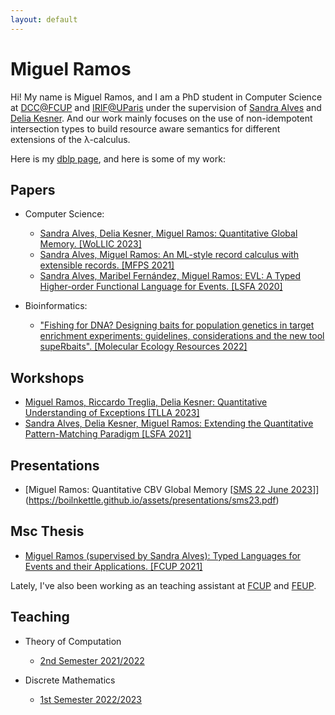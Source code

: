 ```yaml
---
layout: default
---
```


# Miguel Ramos

Hi! My name is Miguel Ramos, and I am a PhD student in Computer Science at [DCC@FCUP](https://www.dcc.fc.up.pt/site/) and [IRIF@UParis](https://www.irif.fr/) under the supervision of [Sandra Alves](https://www.dcc.fc.up.pt/~sandra/Home/Home.html) and [Delia Kesner](https://www.irif.fr/~kesner/). And our work mainly focuses on the use of non-idempotent intersection types to build resource aware semantics for different extensions of the λ-calculus.

Here is my [dblp page](https://dblp.uni-trier.de/pid/82/8172-2.html), and here is some of my work:

## Papers

* Computer Science:
    + [Sandra Alves, Delia Kesner, Miguel Ramos: Quantitative Global Memory. \[WoLLIC 2023\]](https://arxiv.org/pdf/2303.08940.pdf)
    + [Sandra Alves, Miguel Ramos: An ML-style record calculus with extensible records. \[MFPS 2021\]](https://arxiv.org/abs/2108.06296v2)
    + [Sandra Alves, Maribel Fernández, Miguel Ramos: EVL: A Typed Higher-order Functional Language for Events. \[LSFA 2020\]](https://www.sciencedirect.com/science/article/pii/S1571066120300384?via%3Dihub)

* Bioinformatics:
    + ["Fishing for DNA? Designing baits for population genetics in target enrichment experiments: guidelines, considerations and the new tool supeRbaits". \[Molecular Ecology Resources 2022\]](http://dx.doi.org/10.1111/1755-0998.13598)

## Workshops

* [Miguel Ramos, Riccardo Treglia, Delia Kesner: Quantitative Understanding of Exceptions \[TLLA 2023\]](https://boilnkettle.github.io/assets/papers/quantitative-understanding-of-exceptions.pdf)
* [Sandra Alves, Delia Kesner, Miguel Ramos: Extending the Quantitative Pattern-Matching Paradigm \[LSFA 2021\]](https://lsfa2022.github.io/lsfa2022-preproc.pdf)

## Presentations
* [Miguel Ramos: Quantitative CBV Global Memory \[[SMS 22 June 2023](https://www.irif.fr/seminaires/sms/index)\]](https://boilnkettle.github.io/assets/presentations/sms23.pdf)

## Msc Thesis

* [Miguel Ramos (supervised by Sandra Alves): Typed Languages for Events and their Applications. \[FCUP 2021\]](https://sigarra.up.pt/fcup/pt/pub_geral.show_file?pi_doc_id=311049)

Lately, I've also been working as an teaching assistant at [FCUP](https://www.fc.up.pt/site/) and [FEUP](https://www.fe.up.pt/site).

## Teaching

* Theory of Computation
    + [2nd Semester 2021/2022](https://sigarra.up.pt/feup/en/UCURR_GERAL.FICHA_UC_VIEW?pv_ocorrencia_id=484423)

* Discrete Mathematics
    + [1st Semester 2022/2023](https://sigarra.up.pt/feup/en/UCURR_GERAL.FICHA_UC_VIEW?pv_ocorrencia_id=501666)
